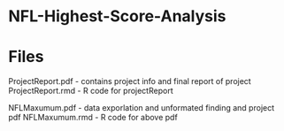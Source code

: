 # NFL-Highest-Score-Analysis

# Files

  ProjectReport.pdf - contains project info and final report of project
  ProjectReport.rmd - R code for projectReport

  NFLMaxumum.pdf - data exporlation and unformated finding and project pdf
  NFLMaxumum.rmd - R code for above pdf
